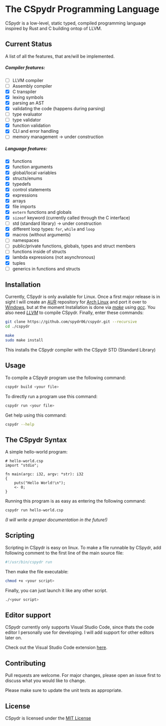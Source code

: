 # The CSpydr Programming Language

CSpydr is a low-level, static typed, compiled programming language inspired by Rust and C building ontop of LLVM. 

## Current Status
A list of all the features, that are/will be implemented.

##### Compiler features:
- [ ] LLVM compiler
- [ ] Assembly compiler
- [x] C transpiler
- [x] lexing symbols
- [x] parsing an AST
- [x] validating the code (happens during parsing)
- [ ] type evaluator
- [ ] type validator
- [x] function validation
- [x] CLI and error handling
- [ ] memory management -> under construction

##### Language features:
- [x] functions
- [x] function arguments 
- [x] global/local variables
- [x] structs/enums
- [x] typedefs
- [x] control statements
- [x] expressions
- [x] arrays
- [x] file imports
- [x] `extern` functions and globals
- [x] `sizeof` keyword (currently called through the C interface)
- [ ] std (standard library) -> under construction
- [x] different loop types: `for`, `while` and `loop`
- [x] macros (without arguments)
- [ ] namespaces
- [ ] public/private functions, globals, types and struct members
- [ ] functions inside of structs
- [x] lambda expressions (not asynchronous)
- [x] tuples
- [ ] generics in functions and structs

## Installation

Currently, CSpydr is only available for Linux. Once a first major release is in sight I will create an [AUR](https://aur.archlinux.org/) repository for [Arch Linux](https://archlinux.org/) and port it over to [Windows](https://www.microsoft.com/windows), but at the moment Installation is done via [*make*](https://www.gnu.org/software/make/) using [*gcc*](https://gcc.gnu.org/). You also need [*LLVM*](https://llvm.org/docs/GettingStarted.html) to compile CSpydr.
Finally, enter these commands:

```bash
git clone https://github.com/spydr06/cspydr.git --recursive
cd ./cspydr
```
```bash
make
sudo make install
```
This installs the CSpydr compiler with the CSpydr STD (Standard Library)

## Usage

To compile a CSpydr program use the following command:
```bash
cspydr build <your file>
```
To directly run a program use this command:
```bash
cspydr run <your file>
```

Get help using this command:
```bash
cspydr --help
```

## The CSpydr Syntax

A simple hello-world program:
```
# hello-world.csp
import "stdio";

fn main(argc: i32, argv: *str): i32
{
    puts("Hello World!\n");
    <- 0;
}
```
Running this program is as easy as entering the following command:
```bash
cspydr run hello-world.csp
```

*(I will write a proper documentation in the future!)*

## Scripting

Scripting in CSpydr is easy on linux. To make a file runnable by CSpydr, add following comment to the first line of the main source file:
```bash
#!/usr/bin/cspydr run
```
Then make the file executable:
```bash
chmod +x <your script>
```
Finally, you can just launch it like any other script.
```bash
./<your script>
```

## Editor support

CSpydr currently only supports Visual Studio Code, since thats the code editor I personally use for developing. I will add support for other editors later on.

Check out the Visual Studio Code extension [here](https://github.com/spydr06/cspydr-vscode-extension).

## Contributing
Pull requests are welcome. For major changes, please open an issue first to discuss what you would like to change.

Please make sure to update the unit tests as appropriate.

## License
CSpydr is licensed under the [MIT License](https://mit-license.org/)
